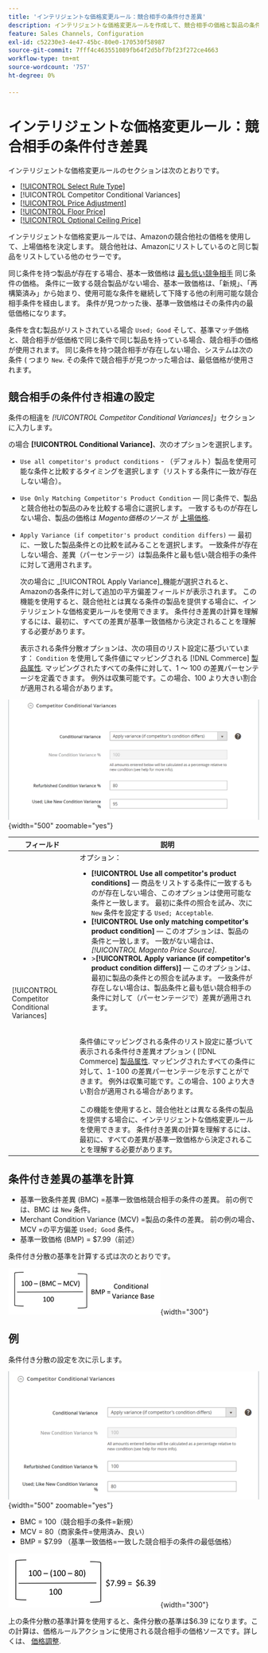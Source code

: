 ```yaml
---
title: 'インテリジェントな価格変更ルール：競合相手の条件付き差異'
description: インテリジェントな価格変更ルールを作成して、競合相手の価格と製品の条件に基づいてAmazonの上場価格を決定します。
feature: Sales Channels, Configuration
exl-id: c52230e3-4e47-45bc-80e0-170530f58987
source-git-commit: 7fff4c463551089fb64f2d5bf7bf23f272ce4663
workflow-type: tm+mt
source-wordcount: '757'
ht-degree: 0%

---
```


# インテリジェントな価格変更ルール：競合相手の条件付き差異

インテリジェントな価格変更ルールのセクションは次のとおりです。

- [[!UICONTROL Select Rule Type]](./intelligent-repricing-rules.md)
- [!UICONTROL Competitor Conditional Variances]
- [[!UICONTROL Price Adjustment]](./price-adjustment.md)
- [[!UICONTROL Floor Price]](./floor-price.md)
- [[!UICONTROL Optional Ceiling Price]](./optional-ceiling-price.md)

インテリジェントな価格変更ルールでは、Amazonの競合他社の価格を使用して、上場価格を決定します。 競合他社は、Amazonにリストしているのと同じ製品をリストしている他のセラーです。

同じ条件を持つ製品が存在する場合、基本一致価格は [最も低い競争相手](./lowest-competitor-pricing.md) 同じ条件の価格。 条件に一致する競合製品がない場合、基本一致価格は、「新規」、「再構築済み」から始まり、使用可能な条件を継続して下降する他の利用可能な競合相手条件を経由します。 条件が見つかった後、基準一致価格はその条件内の最低価格になります。

条件を含む製品がリストされている場合 `Used; Good` そして、基準マッチ価格と、競合相手が低価格で同じ条件で同じ製品を持っている場合、競合相手の価格が使用されます。 同じ条件を持つ競合相手が存在しない場合、システムは次の条件 ( つまり `New`. その条件で競合相手が見つかった場合は、最低価格が使用されます。

## 競合相手の条件付き相違の設定

条件の相違を _[!UICONTROL Competitor Conditional Variances]_」セクションに入力します。

の場合 **[!UICONTROL Conditional Variance]**、次のオプションを選択します。

- `Use all competitor's product conditions` - （デフォルト）製品を使用可能な条件と比較するタイミングを選択します（リストする条件に一致が存在しない場合）。

- `Use Only Matching Competitor's Product Condition`  — 同じ条件で、製品と競合他社の製品のみを比較する場合に選択します。 一致するものが存在しない場合、製品の価格は _Magento価格のソース_ が [上場価格](./listing-price.md).

- `Apply Variance (if competitor's product condition differs)`  — 最初に、一致した製品条件との比較を試みることを選択します。 一致条件が存在しない場合、差異（パーセンテージ）は製品条件と最も低い競合相手の条件に対して適用されます。

  次の場合に _[!UICONTROL Apply Variance]_機能が選択されると、Amazonの各条件に対して追加の平方偏差フィールドが表示されます。 この機能を使用すると、競合他社とは異なる条件の製品を提供する場合に、インテリジェントな価格変更ルールを使用できます。 条件付き差異の計算を理解するには、最初に、すべての差異が基準一致価格から決定されることを理解する必要があります。

  表示される条件分散オプションは、次の項目のリスト設定に基づいています： `Condition` を使用して条件値にマッピングされる [!DNL Commerce] [製品属性](https://experienceleague.adobe.com/docs/commerce-admin/catalog/product-attributes/product-attributes.html). マッピングされたすべての条件に対して、1 ～ 100 の差異パーセンテージを定義できます。 例外は収集可能です。この場合、100 より大きい割合が適用される場合があります。

![インテリジェントな価格変更ルール — 競合相手の条件の相違](assets/amazon-competitor-cond-variances.png){width="500" zoomable="yes"}

| フィールド | 説明 |
|-----------------------------------------------|------------------------------------------------------------------------------------------------------------------------------------------------------------------------------------------------------------------------------------------------------------------------------------------------------------------------------------------------------------------------------------------------------------------------------------------------------------------------------------------------------------------------------------------------------------------------------------------------------------------------------------------------------------------------------------------------------------------------------------------------------------------------------------------------------------------------------------------------------------------------------------------------------------------------------------------------------------------------------------------------------------------------------------------------------------------------------------------------------------------------------------------------------------------------------------------------------------------------------------------------------------------------------------------------------------------------------------------------------------------------------------------------------------------------------------------------------------------------------------------------------------------------------------------------------------------------------------------------------------------------------------------------|
| [!UICONTROL Competitor Conditional Variances] | オプション： <ul><li>**[!UICONTROL Use all competitor's product conditions]**  — 商品をリストする条件に一致するものが存在しない場合、このオプションは使用可能な条件と一致します。 最初に条件の照合を試み、次に `New` 条件を設定する `Used; Acceptable`.</li><li>**[!UICONTROL Use only matching competitor's product condition]**  — このオプションは、製品の条件と一致します。 一致がない場合は、 _[!UICONTROL Magento Price Source]_.</li><li>>**[!UICONTROL Apply variance (if competitor's product condition differs)]**  — このオプションは、最初に製品の条件との照合を試みます。 一致条件が存在しない場合は、製品条件と最も低い競合相手の条件に対して（パーセンテージで）差異が適用されます。</li></ul><br><br>条件値にマッピングされる条件のリスト設定に基づいて表示される条件付き差異オプション ( [!DNL Commerce] [製品属性](https://experienceleague.adobe.com/docs/commerce-admin/catalog/product-attributes/product-attributes.html). マッピングされたすべての条件に対して、1-100 の差異パーセンテージを示すことができます。 例外は収集可能です。この場合、100 より大きい割合が適用される場合があります。<br><br>この機能を使用すると、競合他社とは異なる条件の製品を提供する場合に、インテリジェントな価格変更ルールを使用できます。 条件付き差異の計算を理解するには、最初に、すべての差異が基準一致価格から決定されることを理解する必要があります。 |

## 条件付き差異の基準を計算

- 基準一致条件差異 (BMC) =基準一致価格競合相手の条件の差異。 前の例では、BMC は `New` 条件。
- Merchant Condition Variance (MCV) =製品の条件の差異。 前の例の場合、MCV =の平方偏差 `Used; Good` 条件。
- 基準一致価格 (BMP) = $7.99（前述）

条件付き分散の基準を計算する式は次のとおりです。

![条件付き分散の基準計算式](assets/amazon-cond-variance-calc-1.png){width="300"}

## 例

条件付き分散の設定を次に示します。

![条件付き分散の例](assets/amazon-cond-variances.png){width="500" zoomable="yes"}

- BMC = 100（競合相手の条件=新規）
- MCV = 80（商家条件=使用済み、良い）
- BMP = $7.99 （基準一致価格=一致した競合相手の条件の最低価格）

![条件付き平方偏差の基本計算の例](assets/amazon-cond-variance-calc-2.png){width="300"}

上の条件分散の基準計算を使用すると、条件分散の基準は$6.39 になります。この計算は、価格ルールアクションに使用される競合相手の価格ソースです。詳しくは、 [価格調整](./price-adjustment.md).
